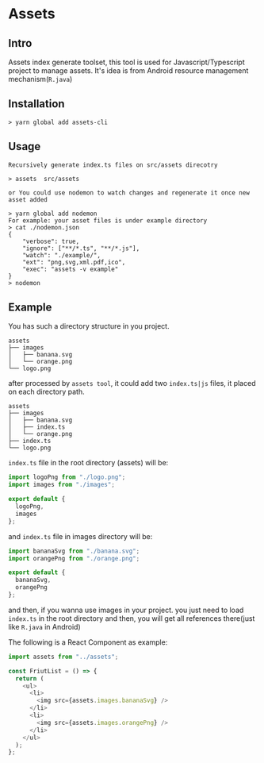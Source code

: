 # Assets

## Intro

Assets index generate toolset, this tool is used for Javascript/Typescript project to manage assets. It's idea is from Android resource management mechanism(`R.java`)

## Installation

```
> yarn global add assets-cli
```

## Usage

```
Recursively generate index.ts files on src/assets direcotry

> assets  src/assets

or You could use nodemon to watch changes and regenerate it once new asset added

> yarn global add nodemon
For example: your asset files is under example directory
> cat ./nodemon.json
{
    "verbose": true,
    "ignore": ["**/*.ts", "**/*.js"],
    "watch": "./example/",
    "ext": "png,svg,xml.pdf,ico",
    "exec": "assets -v example"
}
> nodemon

```

## Example

You has such a directory structure in you project.

```
assets
├── images
│   ├── banana.svg
│   └── orange.png
└── logo.png

```

after processed by `assets tool`, it could add two `index.ts|js` files, it placed on each directory path.

```
assets
├── images
│   ├── banana.svg
│   ├── index.ts
│   └── orange.png
├── index.ts
└── logo.png
```

`index.ts` file in the root directory (assets) will be:

```javascript
import logoPng from "./logo.png";
import images from "./images";

export default {
  logoPng,
  images
};
```

and `index.ts` file in images directory will be:

```javascript
import bananaSvg from "./banana.svg";
import orangePng from "./orange.png";

export default {
  bananaSvg,
  orangePng
};
```

and then, if you wanna use images in your project. you just need to load `index.ts` in the root directory and then, you will get all references there(just like `R.java` in Android)

The following is a React Component as example:

```javascript
import assets from "../assets";

const FriutList = () => {
  return (
    <ul>
      <li>
        <img src={assets.images.bananaSvg} />
      </li>
      <li>
        <img src={assets.images.orangePng} />
      </li>
    </ul>
  );
};
```

